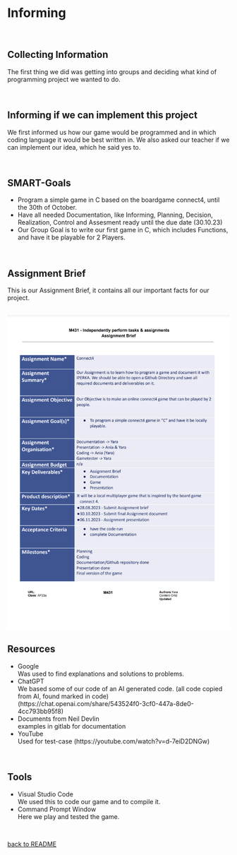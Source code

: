 # Informing 

<br>

## Collecting Information

<p>The first thing we did was getting into groups and deciding what kind of programming project we wanted to do.</p>

<br>

## Informing if we can implement this project

<p>We first informed us how our game would be programmed and in which coding language it would be best written in. We also asked our teacher if we can implement our idea, which he said yes to. </p>

<br>

## SMART-Goals

<ul>
  <li>Program a simple game in C based on the boardgame connect4, until the 30th of October.</li>
  <li>Have all needed Documentation, like Informing, Planning, Decision, Realization, Control and Assesment ready until the due date (30.10.23)</li>
  <li>Our Group Goal is to write our first game in C, which includes Functions, and have it be playable for 2 Players.</li>
</ul>

<br>

## Assignment Brief

<p>This is our Assignment Brief, it contains all our important facts for our project.</p>

<br>

<img src="03_Resources/AssignmentBrief2.png">



## Resources

<ul>
<li>Google</li>
  Was used to find explanations and solutions to problems.
<li>ChatGPT</li>
  We based some of our code of an AI generated code. (all code copied from AI, found marked in code)
  (https://chat.openai.com/share/543524f0-3cf0-447a-8de0-4cc793bb95f8)
<li>Documents from Neil Devlin</li>
  examples in gitlab for documentation
<li>YouTube</li>
  Used for test-case  
  (https://youtube.com/watch?v=d-7eiD2DNGw) 
</ul>

<br>

## Tools 

<ul>
  <li>Visual Studio Code</li>
  We used this to code our game and to compile it.
  <li>Command Prompt Window</li>
  Here we play and tested the game.
</ul>

<br>

[back to README](README.md)


